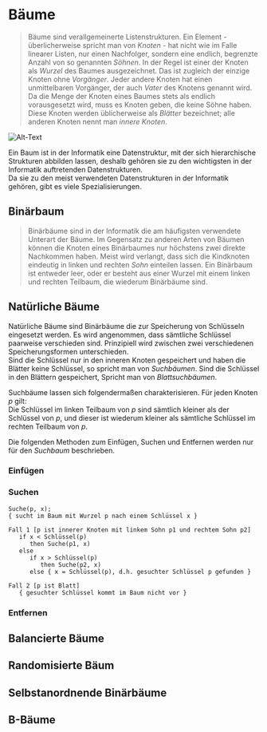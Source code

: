 # Bäume

>Bäume sind verallgemeinerte Listenstrukturen. Ein Element - überlicherweise spricht man von *Knoten* - hat nicht wie im Falle linearer Listen, nur einen Nachfolger, sondern eine endlich, begrenzte Anzahl von so genannten *Söhnen*. In der Regel ist einer der Knoten als *Wurzel* des Baumes ausgezeichnet. Das ist zugleich der einzige Knoten ohne *Vorgänger*. Jeder andere Knoten hat einen unmittelbaren Vorgänger, der auch *Vater* des Knotens genannt wird. Da die Menge der Knoten eines Baumes stets als endlich vorausgesetzt wird, muss es Knoten geben, die keine Söhne haben. Diese Knoten werden üblicherweise als *Blätter* bezeichnet; alle anderen Knoten nennt man *innere Knoten*.
   
   
   
[Bild 1]: http://www.tobias-stork.de/gymnasium/informatik/grundwissen/Baum_Beispiel.jpg  "Optionaler Titel"
![Alt-Text][Bild 1]
  
  
  
Ein Baum ist in der Informatik eine Datenstruktur, mit der sich hierarchische Strukturen abbilden lassen, deshalb gehören sie zu den wichtigsten in der Informatik auftretenden Datenstrukturen.  
Da sie zu den meist verwendeten Datenstrukturen in der Informatik gehören, gibt es viele Spezialisierungen.


## Binärbaum
>Binärbäume sind in der Informatik die am häufigsten verwendete Unterart der Bäume. Im Gegensatz zu anderen Arten von Bäumen können die Knoten eines Binärbaumes nur höchstens zwei direkte Nachkommen haben.
>Meist wird verlangt, dass sich die Kindknoten eindeutig in linken und rechten *Sohn* einteilen lassen. 
>Ein Binärbaum ist entweder leer, oder er besteht aus einer Wurzel mit einem linken und rechten Teilbaum, die wiederum Binärbäume sind.


## Natürliche Bäume

Natürliche Bäume sind Binärbäume die zur Speicherung von Schlüsseln eingesetzt werden. Es wird angenommen, dass sämtliche Schlüssel paarweise verschieden sind.
Prinzipiell wird zwischen zwei verschiedenen Speicherungsformen unterschieden.  
Sind die Schlüssel nur in den inneren Knoten gespeichert und haben die Blätter keine Schlüssel, so spricht man von *Suchbäumen*. Sind die Schlüssel in den Blättern gespeichert, Spricht man von *Blattsuchbäumen*.

Suchbäume lassen sich folgendermaßen charakterisieren. Für jeden Knoten *p* gilt:  
Die Schlüssel im linken Teilbaum von *p* sind sämtlich kleiner als der Schlüssel von *p*, und dieser ist wiederum kleiner als sämtliche Schlüssel im rechten Teilbaum von *p*.

Die folgenden Methoden zum Einfügen, Suchen und Entfernen werden nur für den *Suchbaum* beschrieben.

### Einfügen

### Suchen
  
```
Suche(p, x);
{ sucht im Baum mit Wurzel p nach einem Schlüssel x }

Fall 1 [p ist innerer Knoten mit linkem Sohn p1 und rechtem Sohn p2]
   if x < Schlüssel(p)
      then Suche(p1, x)
   else
      if x > Schlüssel(p)
         then Suche(p2, x)
      else { x = Schlüssel(p), d.h. gesuchter Schlüssel p gefunden }
      
Fall 2 [p ist Blatt]
   { gesuchter Schlüssel kommt im Baum nicht vor }
```

### Entfernen

## Balancierte Bäume

## Randomisierte Bäum

## Selbstanordnende Binärbäume

## B-Bäume
